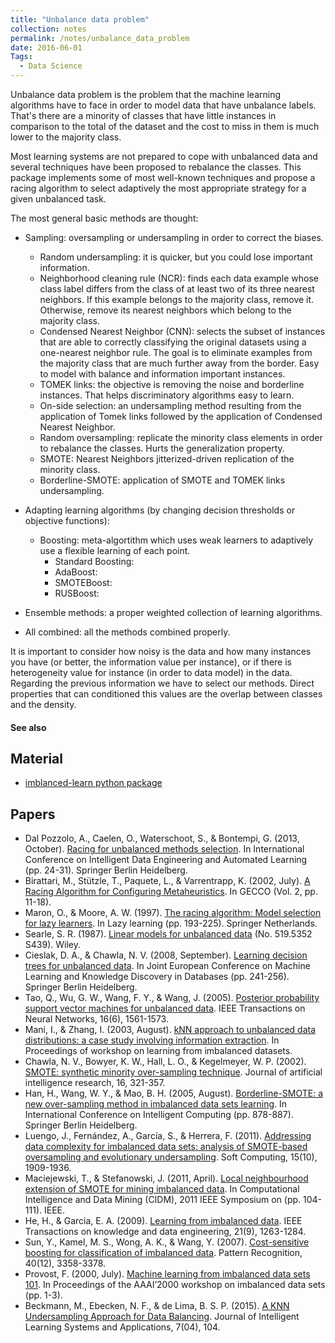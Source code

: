 ```yaml
---
title: "Unbalance data problem"
collection: notes
permalink: /notes/unbalance_data_problem
date: 2016-06-01
Tags:
  - Data Science
---
```


Unbalance data problem is the problem that the machine learning algorithms have to face in order to model data that have unbalance labels. That's there are a minority of classes that have little instances in comparison to the total of the dataset and the cost to miss in them is much lower to the majority class.

Most learning systems are not prepared to cope with unbalanced data and several techniques have been proposed to rebalance the classes. This package implements
some of most well-known techniques and propose a racing algorithm to select adaptively the most appropriate strategy for a given unbalanced task.

The most general basic methods are thought:
* Sampling: oversampling or undersampling in order to correct the biases.
	* Random undersampling: it is quicker, but you could lose important information.
	* Neighborhood cleaning rule (NCR): finds each data example whose class label differs from the class of at least two of its three nearest neighbors. If this example belongs to the majority class, remove it. Otherwise, remove its nearest neighbors which belong to the majority class.
	* Condensed Nearest Neighbor (CNN): selects the subset of instances that are able to correctly classifying the original datasets using a one-nearest neighbor rule. The goal is to eliminate examples from the majority class that are much further away from the border. Easy to model with balance and information important instances.
	* TOMEK links: the objective is removing the noise and borderline instances. That helps discriminatory algorithms easy to learn.
	* On-side selection: an undersampling method resulting from the application of Tomek links followed by the application of Condensed Nearest Neighbor. 
	* Random oversampling: replicate the minority class elements in order to rebalance the classes. Hurts the generalization property.
	* SMOTE: Nearest Neighbors jitterized-driven replication of the minority class.
	* Borderline-SMOTE: application of SMOTE and TOMEK links undersampling.

* Adapting learning algorithms (by changing decision thresholds or objective functions):
	* Boosting: meta-algortithm which uses weak learners to adaptively use a flexible learning of each point.
		* Standard Boosting:
		* AdaBoost: 
		* SMOTEBoost:
		* RUSBoost:   
* Ensemble methods: a proper weighted collection of learning algorithms.
* All combined: all the methods combined properly.


It is important to consider how noisy is the data and how many instances you have (or better, the information value per instance), or if there is heterogeneity value for instance (in order to data model) in the data. Regarding the previous information we have to select our methods. Direct properties that can conditioned this values are the overlap between classes and the density.


#### See also



## Material
* [imblanced-learn python package](http://glemaitre.github.io/UnbalancedDataset/index.html)


## Papers
* Dal Pozzolo, A., Caelen, O., Waterschoot, S., & Bontempi, G. (2013, October). [Racing for unbalanced methods selection](http://www.oliviercaelen.be/doc/Racing_unbalanced_IDEAL.pdf). In International Conference on Intelligent Data Engineering and Automated Learning (pp. 24-31). Springer Berlin Heidelberg.
* Birattari, M., Stützle, T., Paquete, L., & Varrentrapp, K. (2002, July). [A Racing Algorithm for Configuring Metaheuristics](https://www.researchgate.net/profile/Thomas_Stuetzle/publication/220740639_A_Racing_Algorithm_for_Configuring_Metaheuristics/links/0deec525c3e2125471000000.pdf). In GECCO (Vol. 2, pp. 11-18).
* Maron, O., & Moore, A. W. (1997). [The racing algorithm: Model selection for lazy learners](http://citeseerx.ist.psu.edu/viewdoc/download?doi=10.1.1.48.954&rep=rep1&type=pdf). In Lazy learning (pp. 193-225). Springer Netherlands.
* Searle, S. R. (1987). [Linear models for unbalanced data](http://www.sidalc.net/cgi-bin/wxis.exe/?IsisScript=ORTON.xis&method=post&formato=2&cantidad=1&expresion=mfn=051159) (No. 519.5352 S439). Wiley.
* Cieslak, D. A., & Chawla, N. V. (2008, September). [Learning decision trees for unbalanced data](http://citeseerx.ist.psu.edu/viewdoc/download?doi=10.1.1.151.3829&rep=rep1&type=pdf). In Joint European Conference on Machine Learning and Knowledge Discovery in Databases (pp. 241-256). Springer Berlin Heidelberg.
* Tao, Q., Wu, G. W., Wang, F. Y., & Wang, J. (2005). [Posterior probability support vector machines for unbalanced data](http://citeseerx.ist.psu.edu/viewdoc/download?doi=10.1.1.452.1728&rep=rep1&type=pdf). IEEE Transactions on Neural Networks, 16(6), 1561-1573.
* Mani, I., & Zhang, I. (2003, August). [kNN approach to unbalanced data distributions: a case study involving information extraction](https://www.site.uottawa.ca/~nat/Workshop2003/jzhang.pdf). In Proceedings of workshop on learning from imbalanced datasets.
* Chawla, N. V., Bowyer, K. W., Hall, L. O., & Kegelmeyer, W. P. (2002). [SMOTE: synthetic minority over-sampling technique](http://www.jair.org/media/953/live-953-2037-jair.pdf). Journal of artificial intelligence research, 16, 321-357.
* Han, H., Wang, W. Y., & Mao, B. H. (2005, August). [Borderline-SMOTE: a new over-sampling method in imbalanced data sets learning](http://citeseerx.ist.psu.edu/viewdoc/download?doi=10.1.1.308.9315&rep=rep1&type=pdf). In International Conference on Intelligent Computing (pp. 878-887). Springer Berlin Heidelberg.
* Luengo, J., Fernández, A., García, S., & Herrera, F. (2011). [Addressing data complexity for imbalanced data sets: analysis of SMOTE-based oversampling and evolutionary undersampling](http://sci2s.ugr.es/sites/default/files/ficherosPublicaciones/1276_2011-luengo-fernandez-garcia-herrera-imbalanced-datacomplexity-SOCO.pdf). Soft Computing, 15(10), 1909-1936.
* Maciejewski, T., & Stefanowski, J. (2011, April). [Local neighbourhood extension of SMOTE for mining imbalanced data](http://www.cs.put.poznan.pl/jstefanowski/pub/LNSmote-CIDM2011.pdf). In Computational Intelligence and Data Mining (CIDM), 2011 IEEE Symposium on (pp. 104-111). IEEE.
* He, H., & Garcia, E. A. (2009). [Learning from imbalanced data](http://ieeexplore.ieee.org/xpl/login.jsp?tp=&arnumber=5128907&url=http%3A%2F%2Fieeexplore.ieee.org%2Fxpls%2Fabs_all.jsp%3Farnumber%3D5128907). IEEE Transactions on knowledge and data engineering, 21(9), 1263-1284.
* Sun, Y., Kamel, M. S., Wong, A. K., & Wang, Y. (2007). [Cost-sensitive boosting for classification of imbalanced data](https://uwspace.uwaterloo.ca/bitstream/handle/10012/3000/thesis.pdf?sequence=1&isAllowed=y). Pattern Recognition, 40(12), 3358-3378.
* Provost, F. (2000, July). [Machine learning from imbalanced data sets 101](http://www.aaai.org/Papers/Workshops/2000/WS-00-05/WS00-05-001.pdf). In Proceedings of the AAAI’2000 workshop on imbalanced data sets (pp. 1-3).
* Beckmann, M., Ebecken, N. F., & de Lima, B. S. P. (2015). [A KNN Undersampling Approach for Data Balancing](http://www.scirp.org/journal/PaperDownload.aspx?paperID=60996). Journal of Intelligent Learning Systems and Applications, 7(04), 104.




